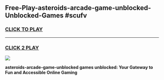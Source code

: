 
## Free-Play-asteroids-arcade-game-unblocked-Unblocked-Games #scufv
<h3>
<a href="https://news.freeplayer.one?title=asteroids-arcade-game-unblocked&ref=8M">CLICK TO PLAY</a></h3>
<hr>

<h3>
<a href="https://news.freeplayer.one?title=asteroids-arcade-game-unblocked&ref=8M">CLICK 2 PLAY</a>
  
</h3>

<a href="https://news.freeplayer.one?title=asteroids-arcade-game-unblocked&ref=8M"><img src="https://clearcache.store/games.png"></a>


**asteroids-arcade-game-unblocked games unblocked: Your Gateway to Fun and Accessible Online Gaming**
